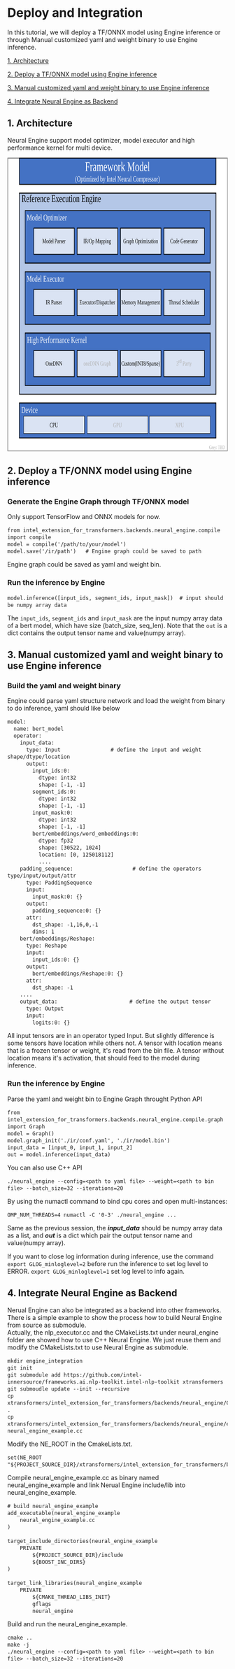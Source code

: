 Deploy and Integration
=====
In this tutorial, we will deploy a TF/ONNX model using Engine inference or through Manual customized yaml and weight binary to use Engine inference.

[1. Architecture](#1-architecture)

[2. Deploy a TF/ONNX model using Engine inference](#2-deploy-a-tfonnx-model-using-engine-inference)

[3. Manual customized yaml and weight binary to use Engine inference](#3-manual-customized-yaml-and-weight-binary-to-use-engine-inference)

[4. Integrate Neural Engine as Backend](#4-Integrate-Neural-Engine-as-Backend)

## 1. Architecture
Neural Engine support model optimizer, model executor and high performance kernel for multi device.

<a target="_blank" href="imgs/infrastructure.png">
  <img src="imgs/infrastructure.png" alt="Architecture" width=762 height=672>
</a>

## 2. Deploy a TF/ONNX model using Engine inference

### Generate the Engine Graph through TF/ONNX model

Only support TensorFlow and ONNX models for now.

```
from intel_extension_for_transformers.backends.neural_engine.compile import compile
model = compile('/path/to/your/model')
model.save('/ir/path')   # Engine graph could be saved to path
```

Engine graph could be saved as yaml and weight bin.

### Run the inference by Engine

```
model.inference([input_ids, segment_ids, input_mask])  # input should be numpy array data
```

The `input_ids`, `segment_ids` and `input_mask` are the input numpy array data of a bert model, which have size (batch_size, seq_len). Note that the `out` is a dict contains the output tensor name and value(numpy array).

## 3. Manual customized yaml and weight binary to use Engine inference

### Build the yaml and weight binary

Engine could parse yaml structure network and load the weight from binary to do inference, yaml should like below

```
model:
  name: bert_model
  operator:
    input_data:
      type: Input                # define the input and weight shape/dtype/location
      output:
        input_ids:0:
          dtype: int32
          shape: [-1, -1]
        segment_ids:0:
          dtype: int32
          shape: [-1, -1]
        input_mask:0:
          dtype: int32
          shape: [-1, -1]
        bert/embeddings/word_embeddings:0:
          dtype: fp32
          shape: [30522, 1024]
          location: [0, 125018112]
          ....
    padding_sequence:                   # define the operators type/input/output/attr
      type: PaddingSequence
      input:
        input_mask:0: {}
      output:
        padding_sequence:0: {}
      attr:
        dst_shape: -1,16,0,-1
        dims: 1
    bert/embeddings/Reshape:
      type: Reshape
      input:
        input_ids:0: {}
      output:
        bert/embeddings/Reshape:0: {}
      attr:
        dst_shape: -1
    ....
    output_data:                       # define the output tensor
      type: Output
      input:
        logits:0: {}

```
All input tensors are in an operator typed Input. But slightly difference is some tensors have location while others not. A tensor with location means that is a frozen tensor or weight, it's read from the bin file. A tensor without location means it's activation, that should feed to the model during inference.

### Run the inference by Engine

Parse the yaml and weight bin to Engine Graph throught Python API

```
from intel_extension_for_transformers.backends.neural_engine.compile.graph import Graph
model = Graph()
model.graph_init('./ir/conf.yaml', './ir/model.bin')
input_data = [input_0, input_1, input_2]
out = model.inference(input_data)
```

You can also use C++ API
```
./neural_engine --config=<path to yaml file> --weight=<path to bin file> --batch_size=32 --iterations=20
```
By using the numactl command to bind cpu cores and open multi-instances:
```
OMP_NUM_THREADS=4 numactl -C '0-3' ./neural_engine ...
```
Same as the previous session, the ***input_data*** should be numpy array data as a list, and ***out*** is a dict which pair the output tensor name and value(numpy array).

If you want to close log information during inference, use the command `export GLOG_minloglevel=2` before run the inference to set log level to ERROR.  `export GLOG_minloglevel=1` set log level to info again.

## 4. Integrate Neural Engine as Backend
Nerual Engine can also be integrated as a backend into other frameworks. There is a simple example to show the process how to build Neural Engine from source as submodule.  
Actually, the nlp_executor.cc and the CMakeLists.txt under neural_engine folder are showed how to use C++ Neural Engine. We just reuse them and modify the CMakeLists.txt to use Neural Engine as submodule.
```
mkdir engine_integration
git init
git submodule add https://github.com/intel-innersource/frameworks.ai.nlp-toolkit.intel-nlp-toolkit xtransformers
git submoudle update --init --recursive
cp xtransformers/intel_extension_for_transformers/backends/neural_engine/CMakeLists.txt .
cp xtransformers/intel_extension_for_transformers/backends/neural_engine/executor/src/nlp_executor.cc neural_engine_example.cc
```
Modify the NE_ROOT in the CmakeLists.txt.
```
set(NE_ROOT "${PROJECT_SOURCE_DIR}/xtransformers/intel_extension_for_transformers/backends/neural_engine")
```
Compile neural_engine_example.cc as binary named neural_engine_example and link Nerual Engine include/lib into neural_engine_example.
```
# build neural_engine_example
add_executable(neural_engine_example
    neural_engine_example.cc
)

target_include_directories(neural_engine_example
    PRIVATE
        ${PROJECT_SOURCE_DIR}/include
        ${BOOST_INC_DIRS}
)

target_link_libraries(neural_engine_example
    PRIVATE
        ${CMAKE_THREAD_LIBS_INIT}
        gflags
        neural_engine
```
Build and run the neural_engine_example.
```
cmake ..
make -j
./neural_engine --config=<path to yaml file> --weight=<path to bin file> --batch_size=32 --iterations=20
```